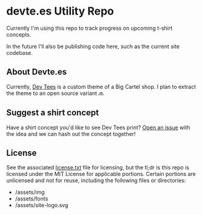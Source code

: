 devte.es Utility Repo
========

Currently I'm using this repo to track progress on upcoming t-shirt concepts.

In the future I'll also be publishing code here, such as the current site codebase.

## About Devte.es

Currently, [Dev Tees](http://devte.es) is a custom theme of a Big Cartel shop. I plan to extract the theme to an open source variant :soon:

## Suggest a shirt concept

Have a shirt concept you'd like to see Dev Tees print? [Open an issue](https://github.com/devtees/devte.es/issues) with the idea and we can hash out the concept together!

## License

See the associated [license.txt](license.txt) file for licensing, but the tl;dr is this repo is licensed under the MIT License for applicable portions. Certain portions are unlicensed and not for reuse, including the following files or directories:
- /assets/img
- /assets/fonts
- /assets/site-logo.svg
